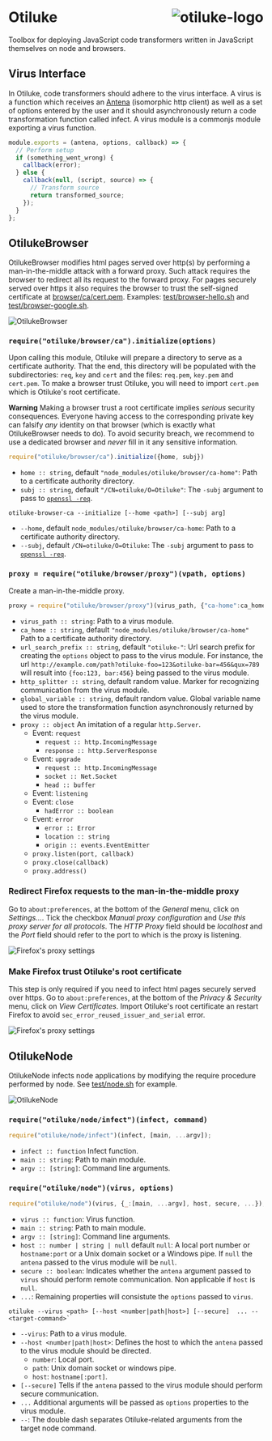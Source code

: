 # Otiluke <img src="img/otiluke.png" align="right" alt="otiluke-logo" title="Resilient sphere of Otiluke">

Toolbox for deploying JavaScript code transformers written in JavaScript themselves on node and browsers.

## Virus Interface

In Otiluke, code transformers should adhere to the virus interface.
A virus is a function which receives an [Antena](https://github.com/lachrist/antena) (isomorphic http client) as well as a set of options entered by the user and it should asynchronously return a code transformation function called infect.
A virus module is a commonjs module exporting a virus function.

```js
module.exports = (antena, options, callback) => {
  // Perform setup
  if (something_went_wrong) {
    callback(error);
  } else {
    callback(null, (script, source) => {
      // Transform source
      return transformed_source;
    });
  }
};
```

## OtilukeBrowser

OtilukeBrowser modifies html pages served over http(s) by performing a man-in-the-middle attack with a forward proxy.
Such attack requires the browser to redirect all its request to the forward proxy.
For pages securely served over https it also requires the browser to trust the self-signed certificate at [browser/ca/cert.pem](browser/ca/cert.pem).
Examples: [test/browser-hello.sh](test/browser-hello.sh) and [test/browser-google.sh](test/browser-hello.sh).

<img src="img/browser.png" align="center" title="OtilukeBrowser"/>

### `require("otiluke/browser/ca").initialize(options)`

Upon calling this module, Otiluke will prepare a directory to serve as a certificate authority.
That the end, this directory will be populated with the subdirectories: `req`, `key` and `cert` and the files: `req.pem`, `key.pem` and `cert.pem`.
To make a browser trust Otiluke, you will need to import `cert.pem` which is Otiluke's root certificate.

**Warning**
Making a browser trust a root certificate implies *serious* security consequences.
Everyone having access to the corresponding private key can falsify *any* identity on that browser (which is exactly what OtilukeBrowser needs to do).
To avoid security breach, we recommend to use a dedicated browser and *never* fill in it any sensitive information.

```js
require("otiluke/browser/ca").initialize({home, subj})
```

* `home :: string`, default `"node_modules/otiluke/browser/ca-home"`:
  Path to a certificate authority directory.
* `subj :: string`, default `"/CN=otiluke/O=Otiluke"`:
  The `-subj` argument to pass to [`openssl -req`](https://www.openssl.org/docs/manmaster/man1/req.html).

```
otiluke-browser-ca --initialize [--home <path>] [--subj arg]
```

* `--home`, default `node_modules/otiluke/browser/ca-home`:
  Path to a certificate authority directory.
* `--subj`, default `/CN=otiluke/O=Otiluke`:
  The `-subj` argument to pass to [`openssl -req`](https://www.openssl.org/docs/manmaster/man1/req.html).

### `proxy = require("otiluke/browser/proxy")(vpath, options)`

Create a man-in-the-middle proxy.

```js
proxy = require("otiluke/browser/proxy")(virus_path, {"ca-home":ca_home, "url-search-prefix":url_search_prefix, "http-splitter":http_splitter, "global-variable":global_variable});
```

* `virus_path :: string`:
  Path to a virus module.
* `ca_home :: string`, default `"node_modules/otiluke/browser/ca-home"`
  Path to a certificate authority directory.
* `url_search_prefix :: string`, default `"otiluke-"`:
  Url search prefix for creating the `options` object to pass to the virus module.
  For instance, the url `http://example.com/path?otiluke-foo=123&otiluke-bar=456&qux=789` will result into `{foo:123, bar:456}` being passed to the virus module.
* `http_splitter :: string`, default random value.
  Marker for recognizing communication from the virus module.
* `global_variable :: string`, default random value.
  Global variable name used to store the transformation function asynchronously returned by the virus module.
* `proxy :: object`
  An imitation of a regular `http.Server`.
    * Event: `request`
      * `request :: http.IncomingMessage`
      * `response :: http.ServerResponse`
    * Event: `upgrade`
      * `request :: http.IncomingMessage`
      * `socket :: Net.Socket`
      * `head :: buffer`
    * Event: `listening`
    * Event: `close`
      * `hadError :: boolean`
    * Event: `error`
      * `error :: Error`
      * `location :: string`
      * `origin :: events.EventEmitter`
    * `proxy.listen(port, callback)`
    * `proxy.close(callback)`
    * `proxy.address()`

### Redirect Firefox requests to the man-in-the-middle proxy

Go to `about:preferences`, at the bottom of the *General* menu, click on *Settings...*.
Tick the checkbox *Manual proxy configuration* and *Use this proxy server for all protocols*.
The *HTTP Proxy* field should be *localhost* and the *Port* field should refer to the port to which is the proxy is listening.

<img src="img/firefox-proxy.png" align="center" title="Firefox's proxy settings"/>

### Make Firefox trust Otiluke's root certificate

This step is only required if you need to infect html pages securely served over https.
Go to `about:preferences`, at the bottom of the *Privacy & Security* menu, click on *View Certificates*.
Import Otiluke's root certificate an restart Firefox to avoid `sec_error_reused_issuer_and_serial` error.

<img src="img/firefox-cert.png" align="center" title="Firefox's proxy settings"/>

## OtilukeNode

OtilukeNode infects node applications by modifying the require procedure performed by node.
See [test/node.sh](test/node.sh) for example.

<img src="img/node.png" align="center" title="OtilukeNode"/>

### `require("otiluke/node/infect")(infect, command)`

```js
require("otiluke/node/infect")(infect, [main, ...argv]);
```

* `infect :: function`
  Infect function.
* `main :: string`:
  Path to main module.
* `argv :: [string]`:
  Command line arguments.

### `require("otiluke/node")(virus, options)`

```js
require("otiluke/node")(virus, {_:[main, ...argv], host, secure, ...});
```

* `virus :: function`:
  Virus function.
* `main :: string`:
  Path to main module.
* `argv :: [string]`:
  Command line arguments.
* `host :: number | string | null` default `null`:
  A local port number or `hostname:port` or a Unix domain socket or a Windows pipe.
  If `null` the `antena` passed to the virus module will be `null`.
* `secure :: boolean`:
  Indicates whether the `antena` argument passed to `virus` should perform remote communication.
  Non applicable if `host` is `null`.
* `...`:
  Remaining properties will consistute the `options` passed to `virus`.

```
otiluke --virus <path> [--host <number|path|host>] [--secure]  ... -- <target-command>`
```

* `--virus`:
  Path to a virus module.
* `--host <number|path|host>`:
  Defines the host to which the `antena` passed to the virus module should be directed.
    * `number`: Local port.
    * `path`: Unix domain socket or windows pipe.
    * `host`: `hostname[:port]`.
* `[--secure]`
  Tells if the `antena` passed to the virus module should perform secure communication.
* `...`
  Additional arguments will be passed as `options` properties to the virus module. 
* `--`:
  The double dash separates Otiluke-related arguments from the target node command.

